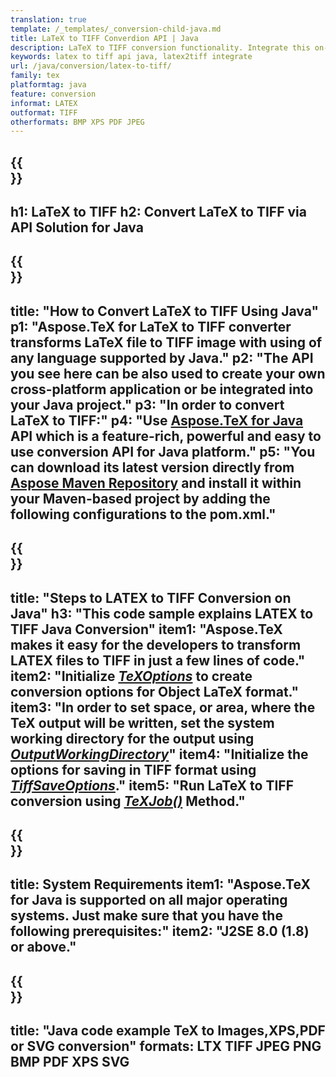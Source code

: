 ```yaml
---
translation: true
template: /_templates/_conversion-child-java.md
title: LaTeX to TIFF Converdion API | Java 
description: LaTeX to TIFF conversion functionality. Integrate this on-premise Java library into your project or use cross-platform applications to convert LaTeX to TIFF.
keywords: latex to tiff api java, latex2tiff integrate
url: /java/conversion/latex-to-tiff/
family: tex
platformtag: java
feature: conversion
informat: LATEX
outformat: TIFF
otherformats: BMP XPS PDF JPEG
---
```


{{<section banner>}}
---
h1: LaTeX to TIFF
h2: Convert LaTeX to TIFF via API Solution for Java
---

{{<section overview>}}
---
title: "How to Convert LaTeX to TIFF Using Java"
p1: "Aspose.TeX for LaTeX to TIFF converter transforms LaTeX file to TIFF image with using of any language supported by Java."
p2: "The API you see here can be also used to create your own cross-platform application or be integrated into your Java project."
p3: "In order to convert LaTeX to TIFF:"
p4: "Use [Aspose.TeX for Java](https://products.aspose.com/tex/java) API which is a feature-rich, powerful and easy to use conversion API for Java platform."
p5: "You can download its latest version directly from [Aspose Maven Repository](https://repository.aspose.com/tex/) and install it within your Maven-based project by adding the following configurations to the pom.xml."
---

{{<section feature1>}}
---
title: "Steps to LATEX to TIFF Conversion on Java"
h3: "This code sample explains LATEX to TIFF Java Conversion"
item1: "Aspose.TeX makes it easy for the developers to transform LATEX files to TIFF in just a few lines of code."
item2: "Initialize [*TeXOptions*](https://reference.aspose.com/tex/java/com.aspose.tex/TeXOptions) to create conversion options for Object LaTeX format."
item3: "In order to set space, or area, where the TeX output will be written, set the system working directory for the output using [*OutputWorkingDirectory*](https://reference.aspose.com/tex/java/com.aspose.tex/TeXOptions#getOutputWorkingDirectory--)"
item4: "Initialize the options for saving in TIFF format using [*TiffSaveOptions*](https://reference.aspose.com/tex/java/com.aspose.tex.rendering/TiffSaveOptions)."
item5: "Run LaTeX to TIFF conversion using [*TeXJob()*](https://reference.aspose.com/tex/java/com.aspose.tex/TeXJob) Method."
---

{{<section feature2>}}
---
title: System Requirements
item1: "Aspose.TeX for Java is supported on all major operating systems. Just make sure that you have the following prerequisites:"
item2: "J2SE 8.0 (1.8) or above."
---

{{<section widget>}}
---
title: "Java code example TeX to Images,XPS,PDF or SVG conversion"
formats: LTX TIFF JPEG PNG BMP PDF XPS SVG
---